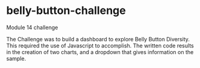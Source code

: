 # belly-button-challenge
Module 14 challenge

The Challenge was to build a dashboard to explore Belly Button Diversity. This required the use of Javascript to accomplish.
The written code results in the creation of two charts, and a dropdown that gives information on the sample.
